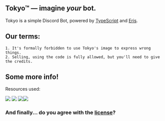 ## Tokyo™ — imagine *your* bot.

Tokyo is a simple Discord Bot, powered by [TypeScript](https://www.typescriptlang.org/) and [Eris](https://abal.moe/Eris/).

## Our terms:
```
1. It's formally forbidden to use Tokyo's image to express wrong things.
2. Selling, using the code is fully allowed, but you'll need to give the credits.
```
## Some more info!
Resources used: 
<p align="left"> <img src="https://img.shields.io/badge/typescript-%23323330.svg?style=for-the-badge&logo=typescript&logoColor=%23F7DF1E"/> <img src="https://img.shields.io/badge/node.js-6DA55F?style=for-the-badge&logo=node.js&logoColor=white"/> <img src="https://img.shields.io/badge/express.js-%23404d59.svg?style=for-the-badge&logo=express&logoColor=%2361DAFB"/><img src="https://img.shields.io/badge/eris-%23323330.svg?style=for-the-badge&logo=discord&logoColor=blue"/>
</p>


### And finally... do you agree with the [license](https://github.com/inex1stent/tokyo/blob/main/LICENSE)?